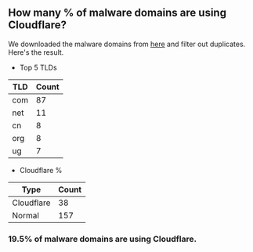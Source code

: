 ## How many % of malware domains are using Cloudflare?


We downloaded the malware domains from [here](https://urlhaus.abuse.ch) and filter out duplicates.
Here's the result.


[//]: # (start replacement)


- Top 5 TLDs

| TLD | Count |
| --- | --- |
| com | 87 |
| net | 11 |
| cn | 8 |
| org | 8 |
| ug | 7 |


- Cloudflare %

| Type | Count |
| --- | --- |
| Cloudflare | 38 |
| Normal | 157 |


### 19.5% of malware domains are using Cloudflare.
